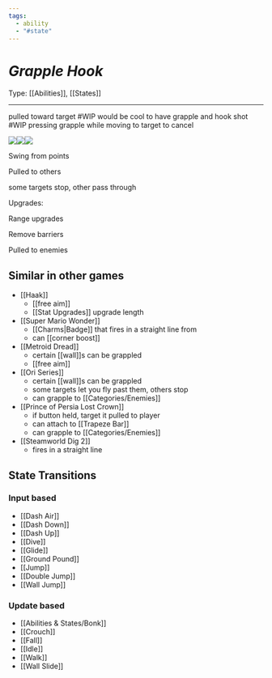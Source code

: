 ```yaml
---
tags:
  - ability
  - "#state"
---
```

# _Grapple Hook_

Type: [[Abilities]], [[States]]

----


pulled toward target
#WIP would be cool to have grapple and hook shot
#WIP pressing grapple while moving to target to cancel

![](https://lh7-us.googleusercontent.com/ND6uL6_OZBUEZX_USjwBxC7fuqt-joEpVCNMzWQ8rc8OzYW4JX_S1AKNGDMN-lJbxf65pyXdgPnfKqdbpGx4kJpL8G3LDDJ0FjpvmXviLCRcvkiYh_K_AFwUcS4fVIODPb5JwrN-Ui54P5HvtGCl5Vs)![](https://lh7-us.googleusercontent.com/bfL4cSyWbUeBjO2uPkW63NTy4ZMznCm1YfNq0Qg7YnHMMtMRR7WOY7zeeJeWj4HrWcSRSjLE-0XOhMDINxkPBr-P-yf_VUWjC9CrArEerMq_7CFXX2ROlFLwKnlgIe7Xi2YfoPfH54-sPJFzHPNvy3E)![](https://lh7-us.googleusercontent.com/_BkMmAwDHM1FluOWC-n4sHtblIodnSlnhoZgnd84ICFOrU0R6tdI3oBGmSWdtAIG3idnHi8AkNkI63ct3TKgltJZIvc6y74zOxdDKVw2YYM_UGj7CJmfytAlmouAyAGptJcgRd1XjcsQJe1ExAVDEYY)

Swing from points

Pulled to others

some targets stop, other pass through

Upgrades:

Range upgrades

Remove barriers

Pulled to enemies




## Similar in other games

* [[Haak]]
	* [[free aim]]
	* [[Stat Upgrades]] upgrade length
* [[Super Mario Wonder]]
	* [[Charms|Badge]] that fires in a straight line from
	* can [[corner boost]]
* [[Metroid Dread]]
	* certain [[wall]]s can be grappled
	* [[free aim]]
* [[Ori Series]]
	* certain [[wall]]s can be grappled
	* some targets let you fly past them, others stop 
	* can grapple to [[Categories/Enemies]]
* [[Prince of Persia Lost Crown]]
	* if button held, target it pulled to player
	* can attach to [[Trapeze Bar]]
	* can grapple to [[Categories/Enemies]]
* [[Steamworld Dig 2]]
	* fires in a straight line


## State Transitions

### Input based

* [[Dash Air]]
* [[Dash Down]]
* [[Dash Up]]
* [[Dive]]
* [[Glide]]
* [[Ground Pound]]
* [[Jump]]
* [[Double Jump]]
* [[Wall Jump]]

### Update based

* [[Abilities & States/Bonk]]
* [[Crouch]]
* [[Fall]]
* [[Idle]]
* [[Walk]]
* [[Wall Slide]]